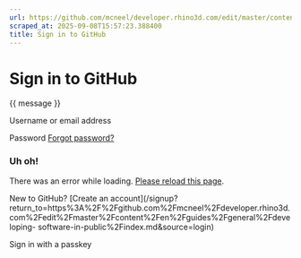 ```yaml
---
url: https://github.com/mcneel/developer.rhino3d.com/edit/master/content/en/guides/general/developing-software-in-public/index.md
scraped_at: 2025-09-08T15:57:23.388400
title: Sign in to GitHub
---
```


# Sign in to GitHub

{{ message }}

Username or email address

Password  [Forgot password?](/password_reset)

###  Uh oh!

There was an error while loading. [Please reload this page]().

New to GitHub? [Create an
account](/signup?return_to=https%3A%2F%2Fgithub.com%2Fmcneel%2Fdeveloper.rhino3d.com%2Fedit%2Fmaster%2Fcontent%2Fen%2Fguides%2Fgeneral%2Fdeveloping-
software-in-public%2Findex.md&source=login)

Sign in with a passkey

